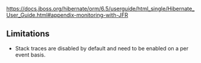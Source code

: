 https://docs.jboss.org/hibernate/orm/6.5/userguide/html_single/Hibernate_User_Guide.html#appendix-monitoring-with-JFR

Limitations
-----------

- Stack traces are disabled by default and need to be enabled on a per event basis.
